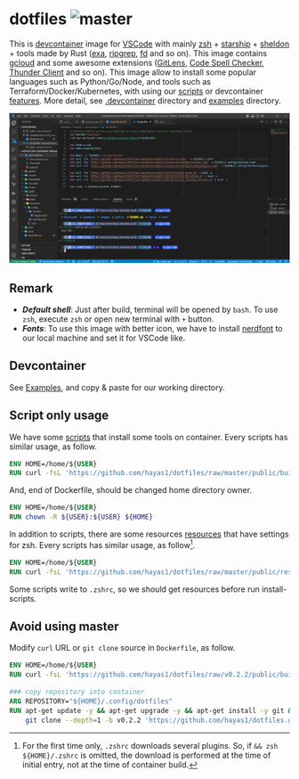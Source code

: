 # dotfiles ![master](https://github.com/hayas1/dotfiles/actions/workflows/master.yml/badge.svg)
This is [devcontainer](https://github.com/devcontainers) image for [VSCode](https://github.com/microsoft/vscode) with mainly [zsh](https://github.com/zsh-users/zsh) + [starship](https://github.com/starship/starship) + [sheldon](https://github.com/rossmacarthur/sheldon) + tools made by Rust ([exa](https://github.com/ogham/exa), [ripgrep](https://github.com/BurntSushi/ripgrep), [fd](https://github.com/sharkdp/fd) and so on). This image contains [gcloud](https://github.com/google-cloud-sdk-unofficial/google-cloud-sdk) and some awesome extensions ([GitLens](https://github.com/gitkraken/vscode-gitlens), [Code Spell Checker](https://github.com/streetsidesoftware/vscode-spell-checker), [Thunder Client](https://github.com/rangav/thunder-client-support) and so on). This image allow to install some popular languages such as Python/Go/Node, and tools such as Terraform/Docker/Kubernetes, with using our [scripts](/public/build/) or devcontainer [features](https://github.com/devcontainers/features). More detail, see [.devcontainer](/.devcontainer/) directory and [examples](/examples/) directory.

![screen](/images/starship.png)

## Remark
- ***Default shell***: Just after build, terminal will be opened by `bash`. To use `zsh`, execute `zsh` or open new terminal with `+` button.
- ***Fonts***: To use this image with better icon, we have to install [nerdfont](https://github.com/ryanoasis/nerd-fonts) to our local machine and set it for VSCode like.

## Devcontainer
See [Examples](/examples/), and copy & paste for our working directory.

## Script only usage
We have some [scripts](/public/build/) that install some tools on container. Every scripts has similar usage, as follow.
```dockerfile
ENV HOME=/home/${USER}
RUN curl -fsL 'https://github.com/hayas1/dotfiles/raw/master/public/build/install-tools.sh' | bash -s -- latest
```

And, end of Dockerfile, should be changed home directory owner.
```dockerfile
ENV HOME=/home/${USER}
RUN chown -R ${USER}:${USER} ${HOME}
```

In addition to scripts, there are some resources [resources](/public/resources/) that have settings for zsh.
Every scripts has similar usage, as follow[^zshrc].
```dockerfile
ENV HOME=/home/${USER}
RUN curl -fsL 'https://github.com/hayas1/dotfiles/raw/master/public/resources/.zshrc' -o ${HOME}/.zshrc && zsh ${HOME}/.zshrc
```
Some scripts write to `.zshrc`, so we should get resources before run install-scripts.
[^zshrc]: For the first time only, `.zshrc` downloads several plugins. So, if  `&& zsh ${HOME}/.zshrc` is omitted, the download is performed at the time of initial entry, not at the time of container build.

## Avoid using master
Modify `curl` URL or `git clone` source in `Dockerfile`, as follow.
```dockerfile
ENV HOME=/home/${USER}
RUN curl -fsL 'https://github.com/hayas1/dotfiles/raw/v0.2.2/public/build/install-tools.sh' | bash -s
```

```dockerfile
### copy repository into container
ARG REPOSITORY="${HOME}/.config/dotfiles"
RUN apt-get update -y && apt-get upgrade -y && apt-get install -y git && \
    git clone --depth=1 -b v0.2.2 'https://github.com/hayas1/dotfiles.git' ${REPOSITORY}
```